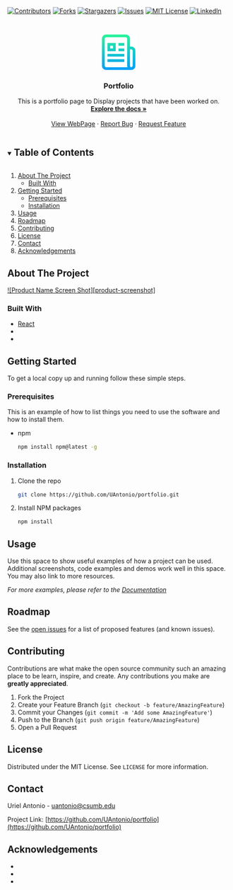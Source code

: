 <!--
*** Thanks for checking out the Best-README-Template. If you have a suggestion
*** that would make this better, please fork the repo and create a pull request
*** or simply open an issue with the tag "enhancement".
*** Thanks again! Now go create something AMAZING! :D
***
***
***
*** To avoid retyping too much info. Do a search and replace for the following:
*** UAntonio, portfolio, twitter_handle, uantonio@csumb.edu, Portfolio, project_description
-->



<!-- PROJECT SHIELDS -->
<!--
*** I'm using markdown "reference style" links for readability.
*** Reference links are enclosed in brackets [ ] instead of parentheses ( ).
*** See the bottom of this document for the declaration of the reference variables
*** for contributors-url, forks-url, etc. This is an optional, concise syntax you may use.
*** https://www.markdownguide.org/basic-syntax/#reference-style-links
-->
[![Contributors][contributors-shield]][contributors-url]
[![Forks][forks-shield]][forks-url]
[![Stargazers][stars-shield]][stars-url]
[![Issues][issues-shield]][issues-url]
[![MIT License][license-shield]][license-url]
[![LinkedIn][linkedin-shield]][linkedin-url]



<!-- PROJECT LOGO -->
<br />
<p align="center">
  <a href="https://github.com/UAntonio/portfolio">
    <img src="images/logo.png" alt="Logo" width="80" height="80">
  </a>

  <h3 align="center">Portfolio</h3>

  <p align="center">
    This is a portfolio page to Display projects that have been worked on. 
    <br />
    <a href="https://github.com/UAntonio/portfolio"><strong>Explore the docs »</strong></a>
    <br />
    <br />
    <a href="https://uriel-antonio.tech/">View WebPage</a>
    ·
    <a href="https://github.com/UAntonio/portfolio/issues">Report Bug</a>
    ·
    <a href="https://github.com/UAntonio/portfolio/issues">Request Feature</a>
  </p>
</p>



<!-- TABLE OF CONTENTS -->
<details open="open">
  <summary><h2 style="display: inline-block">Table of Contents</h2></summary>
  <ol>
    <li>
      <a href="#about-the-project">About The Project</a>
      <ul>
        <li><a href="#built-with">Built With</a></li>
      </ul>
    </li>
    <li>
      <a href="#getting-started">Getting Started</a>
      <ul>
        <li><a href="#prerequisites">Prerequisites</a></li>
        <li><a href="#installation">Installation</a></li>
      </ul>
    </li>
    <li><a href="#usage">Usage</a></li>
    <li><a href="#roadmap">Roadmap</a></li>
    <li><a href="#contributing">Contributing</a></li>
    <li><a href="#license">License</a></li>
    <li><a href="#contact">Contact</a></li>
    <li><a href="#acknowledgements">Acknowledgements</a></li>
  </ol>
</details>



<!-- ABOUT THE PROJECT -->
## About The Project

[![Product Name Screen Shot][product-screenshot]](https://uriel-antonio.tech)

### Built With

* [React](https://reactjs.org/)
* []()
* []()



<!-- GETTING STARTED -->
## Getting Started

To get a local copy up and running follow these simple steps.

### Prerequisites

This is an example of how to list things you need to use the software and how to install them.
* npm
  ```sh
  npm install npm@latest -g
  ```

<!-- Installation to be updated to Docker-->
### Installation

1. Clone the repo
   ```sh
   git clone https://github.com/UAntonio/portfolio.git
   ```
2. Install NPM packages
   ```sh
   npm install
   ```



<!-- USAGE EXAMPLES -->
## Usage

Use this space to show useful examples of how a project can be used. Additional screenshots, code examples and demos work well in this space. You may also link to more resources.

_For more examples, please refer to the [Documentation](https://example.com)_



<!-- ROADMAP -->
## Roadmap

See the [open issues](https://github.com/UAntonio/portfolio/issues) for a list of proposed features (and known issues).



<!-- CONTRIBUTING -->
## Contributing

Contributions are what make the open source community such an amazing place to be learn, inspire, and create. Any contributions you make are **greatly appreciated**.

1. Fork the Project
2. Create your Feature Branch (`git checkout -b feature/AmazingFeature`)
3. Commit your Changes (`git commit -m 'Add some AmazingFeature'`)
4. Push to the Branch (`git push origin feature/AmazingFeature`)
5. Open a Pull Request



<!-- LICENSE -->
## License

Distributed under the MIT License. See `LICENSE` for more information.



<!-- CONTACT -->
## Contact

Uriel Antonio - uantonio@csumb.edu

Project Link: [https://github.com/UAntonio/portfolio](https://github.com/UAntonio/portfolio)



<!-- ACKNOWLEDGEMENTS -->
## Acknowledgements

* []()
* []()
* []()





<!-- MARKDOWN LINKS & IMAGES -->
<!-- https://www.markdownguide.org/basic-syntax/#reference-style-links -->
[contributors-shield]: https://img.shields.io/github/contributors/UAntonio/portfolio.svg?style=for-the-badge
[contributors-url]: https://github.com/UAntonio/portfolio/graphs/contributors
[forks-shield]: https://img.shields.io/github/forks/UAntonio/portfolio.svg?style=for-the-badge
[forks-url]: https://github.com/UAntonio/portfolio/network/members
[stars-shield]: https://img.shields.io/github/stars/UAntonio/portfolio.svg?style=for-the-badge
[stars-url]: https://github.com/UAntonio/portfolio/stargazers
[issues-shield]: https://img.shields.io/github/issues/UAntonio/portfolio.svg?style=for-the-badge
[issues-url]: https://github.com/UAntonio/portfolio/issues
[license-shield]: https://img.shields.io/github/license/UAntonio/portfolio.svg?style=for-the-badge
[license-url]: https://github.com/UAntonio/repo/blob/master/LICENSE.txt
[linkedin-shield]: https://img.shields.io/badge/-LinkedIn-black.svg?style=for-the-badge&logo=linkedin&colorB=555
[linkedin-url]: https://linkedin.com/in/urielantonio
